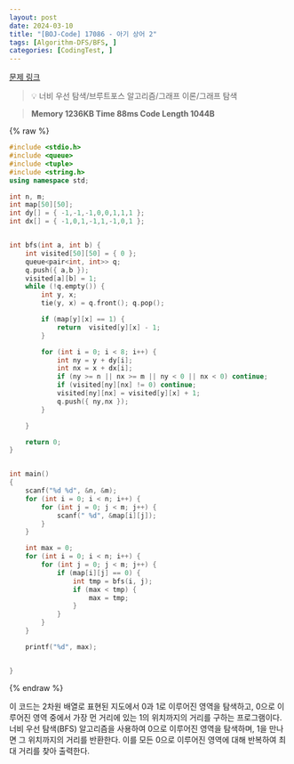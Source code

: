 ```yaml
---
layout: post
date: 2024-03-10
title: "[BOJ-Code] 17086 - 아기 상어 2"
tags: [Algorithm-DFS/BFS, ]
categories: [CodingTest, ]
---
```



[문제 링크](https://www.acmicpc.net/problem/17086)


> 💡 너비 우선 탐색/브루트포스 알고리즘/그래프 이론/그래프 탐색


> **Memory   1236KB                                   Time   88ms                               Code Length   1044B**



{% raw %}
```c++
#include <stdio.h>
#include <queue>
#include <tuple>
#include <string.h>
using namespace std;

int n, m;
int map[50][50];
int dy[] = { -1,-1,-1,0,0,1,1,1 };
int dx[] = { -1,0,1,-1,1,-1,0,1 };


int bfs(int a, int b) {
	int visited[50][50] = { 0 };
	queue<pair<int, int>> q;
	q.push({ a,b });
	visited[a][b] = 1;
	while (!q.empty()) {
		int y, x;
		tie(y, x) = q.front(); q.pop();

		if (map[y][x] == 1) {
			return  visited[y][x] - 1;
		}

		for (int i = 0; i < 8; i++) {
			int ny = y + dy[i];
			int nx = x + dx[i];
			if (ny >= n || nx >= m || ny < 0 || nx < 0) continue;
			if (visited[ny][nx] != 0) continue;
			visited[ny][nx] = visited[y][x] + 1;
			q.push({ ny,nx });
		}

	}

	return 0;
}


int main()
{
	scanf("%d %d", &n, &m);
	for (int i = 0; i < n; i++) {
		for (int j = 0; j < m; j++) {
			scanf(" %d", &map[i][j]);
		}
	}

	int max = 0;
	for (int i = 0; i < n; i++) {
		for (int j = 0; j < m; j++) {
			if (map[i][j] == 0) {
				int tmp = bfs(i, j);
				if (max < tmp) {
					max = tmp;
				}
			}
		}
	}

	printf("%d", max);


}
```
{% endraw %}



이 코드는 2차원 배열로 표현된 지도에서 0과 1로 이루어진 영역을 탐색하고, 0으로 이루어진 영역 중에서 가장 먼 거리에 있는 1의 위치까지의 거리를 구하는 프로그램이다. 너비 우선 탐색(BFS) 알고리즘을 사용하여 0으로 이루어진 영역을 탐색하며, 1을 만나면 그 위치까지의 거리를 반환한다. 이를 모든 0으로 이루어진 영역에 대해 반복하여 최대 거리를 찾아 출력한다.

